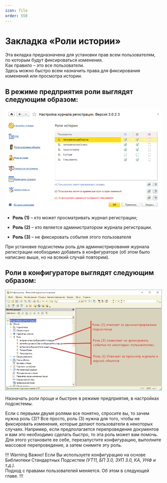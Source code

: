 ```yaml
---
icon: file 
order: 550
---
```


# Закладка «Роли истории»

Эта вкладка предназначена для установки прав всем пользователям, по которым будут фиксироваться изменения.   
Как правило – это все пользователи.  
Здесь можно быстро всем назначить права для фиксирования изменений или просмотра истории.

## В режиме предприятия роли выглядят следующим образом:

![Представление журнала регистаций](static/01_Роли.png)

* **Роль (1)** – кто может просматривать журнал регистрации;

* **Роль (2)** – кто является администратором журнала регистрации.

* **Роль (3)** – не фиксировать события этого пользователя


При установке подсистемы роль для администрирования журнала регистрации необходимо добавить в конфигураторе (об этом было написано выше, но на всякий случай повторим).

## Роли в конфигураторе выглядят следующим образом:

![настройка журнала регистаций](static/02_Роли.png)

Назначать роли проще и быстрее в режиме предприятия, в настройках подсистемы.

Если с первыми двумя ролями все понятно, спросите вы, то зачем нужна роль (3)? Все просто, роль (3) нужна для того, чтобы не фиксировать изменения, которые делают пользователи в некоторых случаях. Например, если предполагается перепроведение документов и вам это необходимо сделать быстро, то эта роль может вам помочь. Для этого установите ее себе, перезапустите конфигурацию, выполните массовое перепроведение, а затем снимите эту роль.

!!! Warning Важно! 
Если Вы используете конфигурацию на основе Библиотеки Стандартных Подсистем *(УТ11, БП 3.0, ЗУП 3.0, КА, УНФ и т.д.)*.  
Подход с правами пользователей меняется. Об этом в следующей главе.
!!!
